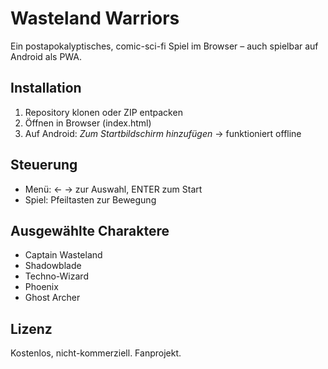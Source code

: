 # Wasteland Warriors

Ein postapokalyptisches, comic-sci-fi Spiel im Browser – auch spielbar auf Android als PWA.

## Installation

1. Repository klonen oder ZIP entpacken
2. Öffnen in Browser (index.html)
3. Auf Android: *Zum Startbildschirm hinzufügen* → funktioniert offline

## Steuerung

- Menü: ← → zur Auswahl, ENTER zum Start
- Spiel: Pfeiltasten zur Bewegung

## Ausgewählte Charaktere

- Captain Wasteland  
- Shadowblade  
- Techno-Wizard  
- Phoenix  
- Ghost Archer  

## Lizenz

Kostenlos, nicht-kommerziell. Fanprojekt.
